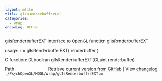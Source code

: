 ```yaml
---
layout: mfile
title: glIsRenderbufferEXT
categories:
  - wrap
encoding: UTF-8
---
```


glIsRenderbufferEXT  Interface to OpenGL function glIsRenderbufferEXT

usage:  r = glIsRenderbufferEXT\( renderbuffer \)

C function:  GLboolean glIsRenderbufferEXT\(GLuint renderbuffer\)


<div class="code_header" style="text-align:right;">
  <span style="float:left;">Path&nbsp;&nbsp;</span> <span class="counter">Retrieve <a href=
  "https://raw.github.com/Psychtoolbox-3/Psychtoolbox-3/beta/./PsychOpenGL/MOGL/wrap/glIsRenderbufferEXT.m">current version from GitHub</a> | View <a href=
  "https://github.com/Psychtoolbox-3/Psychtoolbox-3/commits/beta/./PsychOpenGL/MOGL/wrap/glIsRenderbufferEXT.m">changelog</a></span>
</div>
<div class="code">
  <code>./PsychOpenGL/MOGL/wrap/glIsRenderbufferEXT.m</code>
</div>
